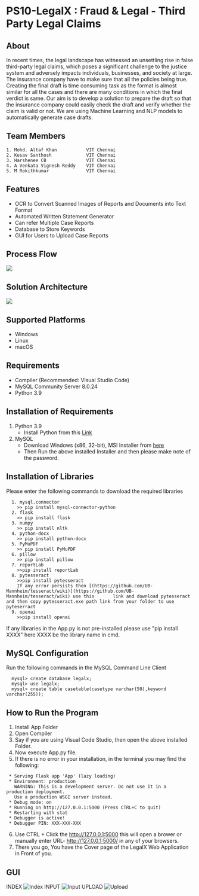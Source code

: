 # PS10-LegalX : Fraud & Legal - Third Party Legal Claims

## About
In recent times, the legal landscape has witnessed an unsettling rise in false third-party legal claims, which poses a significant challenge to the justice system and adversely impacts individuals, businesses, and society at large. The insurance company have to make sure that all the policies being true. Creating the final draft is time consuming task as the format is almost similar for all the cases and there are many conditions in which the final verdict is same. Our aim is to develop a solution to prepare the draft so that the insurance company could easily check the draft and verify whether the claim is valid or not. We are using Machine Learning and NLP models to automatically generate case drafts.

## Team Members
```
1. Mohd. Altaf Khan           VIT Chennai
2. Kesav Santhosh             VIT Chennai
3. Harshenee CB               VIT Chennai
4. A Venkata Vignesh Reddy    VIT Chennai
5. M Rokithkumar              VIT Chennai
```

## Features
* OCR to Convert Scanned Images of Reports and Documents into Text Format
* Automated Written Statement Generator
* Can refer Multiple Case Reports
* Database to Store Keywords 
* GUI for Users to Upload Case Reports


## Process Flow
<img src=https://github.com/hackrx40/PS10-LegalX/assets/138132906/ffdc7b5b-406e-46d7-bacd-1d06cc5be706>

## Solution Architecture
<img src=https://github.com/hackrx40/PS10-LegalX/assets/138132906/9316315f-2574-4b6b-9e85-136a68606d21>

## Supported Platforms
* Windows
* Linux
* macOS

## Requirements
* Compiler (Recommended: Visual Studio Code)
* MySQL Community Server 8.0.24
* Python 3.9
  
## Installation of Requirements
1. Python 3.9
   * Install Python from this [Link](https://www.python.org/downloads/release/python-396/)
2. MySQL
   * Download Windows (x86, 32-bit), MSI Installer from [here](https://downloads.mysql.com/archives/installer/)
   * Then Run the above installed Installer and then please make note of the password.
   
## Installation of Libraries
Please enter the following commands to download the required libraries
```
  1. mysql.connector
    >> pip install mysql-connector-python
  2. flask
    >> pip install flask
  3. numpy
    >> pip install nltk
  4. python-docx
    >> pip install python-docx
  5. PyMuPDF
    >> pip install PyMuPDF
  6. pillow
    >> pip install pillow
  7. reportLab
    >>pip install reportLab
  8. pytesseract
    >>pip install pytesseract
    If any error persists then [(https://github.com/UB-Mannheim/tesseract/wiki)](https://github.com/UB-Mannheim/tesseract/wiki) use this       link and download pytesseract and then copy pytesseract.exe path link from your folder to use pyteserract
  9. openai
    >>pip install openai
```
If any libraries in the App.py is not pre-installed please use "pip install XXXX" here XXXX be the library name in cmd.

## MySQL Configuration
Run the following commands in the MySQL Command Line Client
```
  mysql> create database legalx;
  mysql> use legalx;
  mysql> create table casetable(casetype varchar(50),keyword varchar(255));
```

## How to Run the Program
1. Install App Folder
2. Open Compiler
3. Say if you are using Visual Code Studio, then open the above installed Folder.
4. Now execute App.py file.
5. If there is no error in your installation, in the terminal you may find the following:
```
 * Serving Flask app 'App' (lazy loading)
 * Environment: production
   WARNING: This is a development server. Do not use it in a production deployment.
   Use a production WSGI server instead.
 * Debug mode: on
 * Running on http://127.0.0.1:5000 (Press CTRL+C to quit)
 * Restarting with stat
 * Debugger is active!
 * Debugger PIN: XXX-XXX-XXX
```
6. Use CTRL + Click the http://127.0.0.1:5000 this will open a brower or manually enter URL- http://127.0.0.1:5000/ in any of your browsers.
7. There you go, You have the Cover page of the LegalX Web Application in Front of you.


## GUI
INDEX
![Index](https://github.com/hackrx40/PS10-LegalX/assets/75007002/de5395fe-86c2-47ea-8747-4ab7f7ae245f)
INPUT
![Input](https://github.com/hackrx40/PS10-LegalX/assets/75007002/cf4ba8a8-2d9b-428f-89f4-fa75b1a03c97)
UPLOAD
![Upload](https://github.com/hackrx40/PS10-LegalX/assets/75007002/cfc68977-8a74-4aa1-8d29-7f531ff7b36e)




